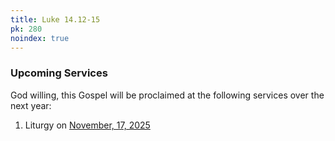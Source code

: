 ```yaml
---
title: Luke 14.12-15
pk: 280
noindex: true
---
```


### Upcoming Services

God willing, this Gospel will be proclaimed at the following services over the next year:


1. Liturgy on [November, 17, 2025](https://orthocal.info/readings/gregorian/2025/11/17/)
